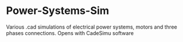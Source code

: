 # Power-Systems-Sim
Various .cad simulations of electrical power systems, motors and three phases connections. Opens with CadeSimu software

